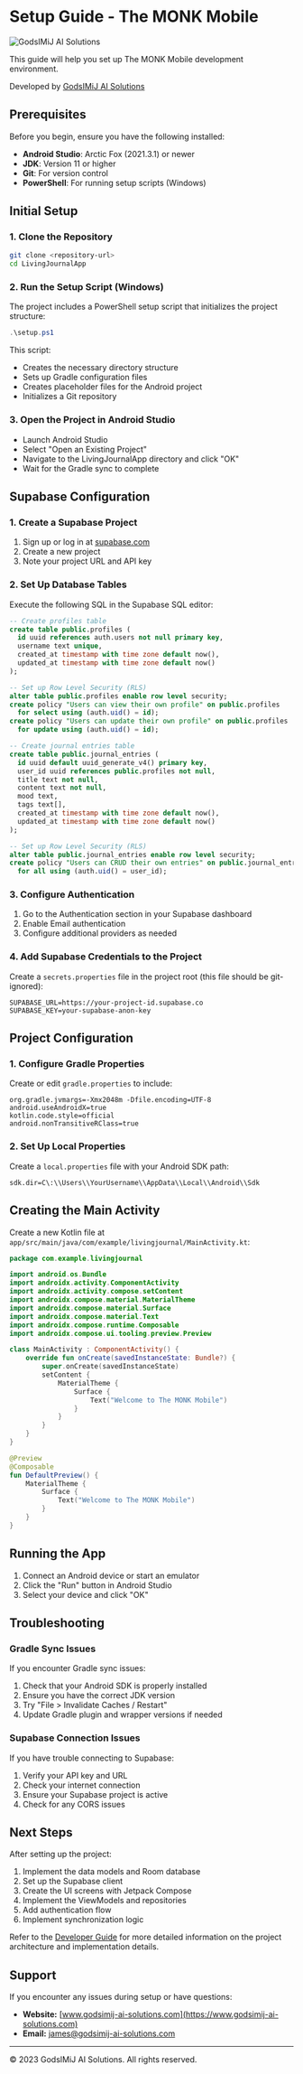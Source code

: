 # Setup Guide - The MONK Mobile

![GodsIMiJ AI Solutions](https://www.godsimij-ai-solutions.com/logo.png)

This guide will help you set up The MONK Mobile development environment.

Developed by [GodsIMiJ AI Solutions](https://www.godsimij-ai-solutions.com)

## Prerequisites

Before you begin, ensure you have the following installed:

- **Android Studio**: Arctic Fox (2021.3.1) or newer
- **JDK**: Version 11 or higher
- **Git**: For version control
- **PowerShell**: For running setup scripts (Windows)

## Initial Setup

### 1. Clone the Repository

```bash
git clone <repository-url>
cd LivingJournalApp
```

### 2. Run the Setup Script (Windows)

The project includes a PowerShell setup script that initializes the project structure:

```powershell
.\setup.ps1
```

This script:
- Creates the necessary directory structure
- Sets up Gradle configuration files
- Creates placeholder files for the Android project
- Initializes a Git repository

### 3. Open the Project in Android Studio

- Launch Android Studio
- Select "Open an Existing Project"
- Navigate to the LivingJournalApp directory and click "OK"
- Wait for the Gradle sync to complete

## Supabase Configuration

### 1. Create a Supabase Project

1. Sign up or log in at [supabase.com](https://supabase.com)
2. Create a new project
3. Note your project URL and API key

### 2. Set Up Database Tables

Execute the following SQL in the Supabase SQL editor:

```sql
-- Create profiles table
create table public.profiles (
  id uuid references auth.users not null primary key,
  username text unique,
  created_at timestamp with time zone default now(),
  updated_at timestamp with time zone default now()
);

-- Set up Row Level Security (RLS)
alter table public.profiles enable row level security;
create policy "Users can view their own profile" on public.profiles
  for select using (auth.uid() = id);
create policy "Users can update their own profile" on public.profiles
  for update using (auth.uid() = id);

-- Create journal entries table
create table public.journal_entries (
  id uuid default uuid_generate_v4() primary key,
  user_id uuid references public.profiles not null,
  title text not null,
  content text not null,
  mood text,
  tags text[],
  created_at timestamp with time zone default now(),
  updated_at timestamp with time zone default now()
);

-- Set up Row Level Security (RLS)
alter table public.journal_entries enable row level security;
create policy "Users can CRUD their own entries" on public.journal_entries
  for all using (auth.uid() = user_id);
```

### 3. Configure Authentication

1. Go to the Authentication section in your Supabase dashboard
2. Enable Email authentication
3. Configure additional providers as needed

### 4. Add Supabase Credentials to the Project

Create a `secrets.properties` file in the project root (this file should be git-ignored):

```properties
SUPABASE_URL=https://your-project-id.supabase.co
SUPABASE_KEY=your-supabase-anon-key
```

## Project Configuration

### 1. Configure Gradle Properties

Create or edit `gradle.properties` to include:

```properties
org.gradle.jvmargs=-Xmx2048m -Dfile.encoding=UTF-8
android.useAndroidX=true
kotlin.code.style=official
android.nonTransitiveRClass=true
```

### 2. Set Up Local Properties

Create a `local.properties` file with your Android SDK path:

```properties
sdk.dir=C\:\\Users\\YourUsername\\AppData\\Local\\Android\\Sdk
```

## Creating the Main Activity

Create a new Kotlin file at `app/src/main/java/com/example/livingjournal/MainActivity.kt`:

```kotlin
package com.example.livingjournal

import android.os.Bundle
import androidx.activity.ComponentActivity
import androidx.activity.compose.setContent
import androidx.compose.material.MaterialTheme
import androidx.compose.material.Surface
import androidx.compose.material.Text
import androidx.compose.runtime.Composable
import androidx.compose.ui.tooling.preview.Preview

class MainActivity : ComponentActivity() {
    override fun onCreate(savedInstanceState: Bundle?) {
        super.onCreate(savedInstanceState)
        setContent {
            MaterialTheme {
                Surface {
                    Text("Welcome to The MONK Mobile")
                }
            }
        }
    }
}

@Preview
@Composable
fun DefaultPreview() {
    MaterialTheme {
        Surface {
            Text("Welcome to The MONK Mobile")
        }
    }
}
```

## Running the App

1. Connect an Android device or start an emulator
2. Click the "Run" button in Android Studio
3. Select your device and click "OK"

## Troubleshooting

### Gradle Sync Issues

If you encounter Gradle sync issues:

1. Check that your Android SDK is properly installed
2. Ensure you have the correct JDK version
3. Try "File > Invalidate Caches / Restart"
4. Update Gradle plugin and wrapper versions if needed

### Supabase Connection Issues

If you have trouble connecting to Supabase:

1. Verify your API key and URL
2. Check your internet connection
3. Ensure your Supabase project is active
4. Check for any CORS issues

## Next Steps

After setting up the project:

1. Implement the data models and Room database
2. Set up the Supabase client
3. Create the UI screens with Jetpack Compose
4. Implement the ViewModels and repositories
5. Add authentication flow
6. Implement synchronization logic

Refer to the [Developer Guide](DEVELOPER_GUIDE.md) for more detailed information on the project architecture and implementation details.

## Support

If you encounter any issues during setup or have questions:

- **Website:** [www.godsimij-ai-solutions.com](https://www.godsimij-ai-solutions.com)
- **Email:** [james@godsimij-ai-solutions.com](mailto:james@godsimij-ai-solutions.com)

---

© 2023 GodsIMiJ AI Solutions. All rights reserved.
